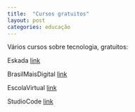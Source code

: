 ```yaml
---
title:  "Cursos gratuitos"
layout: post
categories: educação 
---
```


Vários cursos sobre tecnologia, gratuitos:

Eskada [link](https://eskadauema.com/theme/olm/catalog.php?)

BrasilMaisDigital [link](http://www.brasilmaisdigital.org.br/index.php/pt-br/)

EscolaVirtual [link][lk2]  

StudioCode [link][lk3]  

[lk2]: https://www.escolavirtual.gov.br/aluno/inicio 
[lk3]: https://studio.code.org/courses 